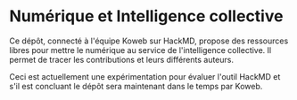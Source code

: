 # Numérique et Intelligence collective

Ce dépôt, connecté à l'équipe Koweb sur HackMD, propose des ressources libres pour mettre le numérique au service de l'intelligence collective. Il permet de tracer les contributions et leurs différents auteurs.

Ceci est actuellement une expérimentation pour évaluer l'outil HackMD et s'il est concluant le dépôt sera maintenant dans le temps par Koweb.
